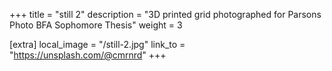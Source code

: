 +++
title = "still 2"
description = "3D printed grid photographed for Parsons Photo BFA Sophomore Thesis"
weight = 3

[extra]
local_image = "/still-2.jpg"
link_to = "https://unsplash.com/@cmrnrd"
+++
